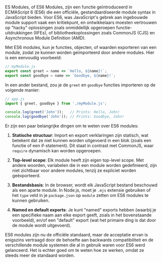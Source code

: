 ES Modules, of ES6 Modules, zijn een functie geïntroduceerd in ECMAScript 6 (ES6) die een officiële, gestandaardiseerde module syntax in JavaScript bieden. Voor ES6, was JavaScript's gebrek aan ingebouwde module support vaak een kritiekpunt, en ontwikkelaars moesten vertrouwen op "hacky" oplossingen zoals onmiddellijk opgeroepen functie-uitdrukkingen (IIFEs), of bibliotheekoplossingen zoals CommonJS (CJS) en Asynchronous Module Definition (AMD).

Met ES6 modules, kun je functies, objecten, of waarden exporteren van een module, zodat ze kunnen worden geïmporteerd door andere modules. Hier is een eenvoudig voorbeeld:

```javascript
// myModule.js
export const greet = name => `Hello, ${name}!`;
export const goodbye = name => `Goodbye, ${name}!`;
```

In een ander bestand, zou je de `greet` en `goodbye` functies importeren op de volgende manier:

```javascript
// app.js
import { greet, goodbye } from './myModule.js';

console.log(greet('John'));   // Prints: Hello, John!
console.log(goodbye('John')); // Prints: Goodbye, John!
```

Er zijn een paar belangrijke dingen om te weten over ES6 modules:

1. **Statische structuur**: Import en export verklaringen zijn statisch, wat betekent dat ze niet kunnen worden uitgevoerd in een blok (zoals een functie of een if-statement). Dit staat in contrast met CommonJS, waar `require` dynamisch kan worden opgeroepen.

2. **Top-level scope**: Elk module heeft zijn eigen top-level scope. Met andere woorden, variabelen die in een module worden gedefinieerd, zijn niet zichtbaar voor andere modules, tenzij ze expliciet worden geëxporteerd.

3. **Bestandsbasis**: In de browser, wordt elk JavaScript bestand beschouwd als een aparte module. In Node.js, moet je `.mjs` extensie gebruiken of het `type` veld in je `package.json` op `module` zetten om ES6 modules te kunnen gebruiken.

4. **Named en default exports**: Je kunt "named" exports hebben (waarbij je een specifieke naam aan elke export geeft, zoals in het bovenstaande voorbeeld), en/of een "default" export (wat het primaire ding is dat door de module wordt uitgevoerd).

ES6 modules zijn nu de officiële standaard, maar de acceptatie ervan is enigszins vertraagd door de behoefte aan backwards compatibiliteit en de verschillende module systemen die al in gebruik waren voor ES6 werd gelanceerd. Het is echter goed om te weten hoe ze werken, omdat ze steeds meer de standaard worden.

